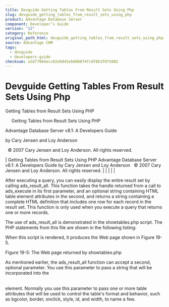 ```yaml
---
title: Devguide Getting Tables From Result Sets Using Php
slug: devguide_getting_tables_from_result_sets_using_php
product: Advantage Database Server
component: Developer’s Guide
version: "12"
category: Reference
original_path_html: devguide_getting_tables_from_result_sets_using_php.htm
source: Advantage CHM
tags:
  - devguide
  - developers-guide
checksum: a3d77084ecc82e9d45eb8008f4fc9f863f075002
---
```


# Devguide Getting Tables From Result Sets Using Php

Getting Tables from Result Sets Using PHP

     Getting Tables from Result Sets Using PHP

Advantage Database Server v8.1: A Developers Guide

by Cary Jensen and Loy Anderson

  © 2007 Cary Jensen and Loy Anderson. All rights reserved.

| Getting Tables from Result Sets Using PHP  Advantage Database Server v8.1: A Developers Guide  by Cary Jensen and Loy Anderson    © 2007 Cary Jensen and Loy Anderson. All rights reserved. |  |  |  |  |

After executing a query, you can easily display the entire result set by calling ads\_result\_all. This function takes the handle returned from a call to ads\_execute in its first parameter, and an optional string containing HTML table element attributes in the second, and returns a string containing a complete HTML <TABLE> definition that includes one row for each record in the result set. This function is only used when you execute a query that returns one or more records.

The use of ads\_result\_all is demonstrated in the showtables.php script. The PHP statements from this file are shown in the following listing:

<?  
$rConn = ads\_connect( "DataDirectory=\\\\server\\share\\".  
  "adsbook\\DemoDictionary.add;ServerTypes=2;",   
  "adsuser", "password" );  
$rStmt = ads\_prepare( $rConn, "SELECT Name FROM ".   
  "system.tables" );  
$rResult = ads\_execute( $rStmt );  
ads\_result\_all( $rStmt );  
ads\_close( $rConn );  
?>

When this script is rendered, it produces the Web page shown in Figure 19-5.

Figure 19-5: The Web page returned by showtables.php

As mentioned earlier, the ads\_result\_all function can accept a second, optional parameter. You use this parameter to pass a string that will be incorporated into the <TABLE> element. Normally you use this parameter to pass one or more table attributes that will be used to control the table's format and behavior, such as bgcolor, border, onclick, style, id, and width, to name a few.

